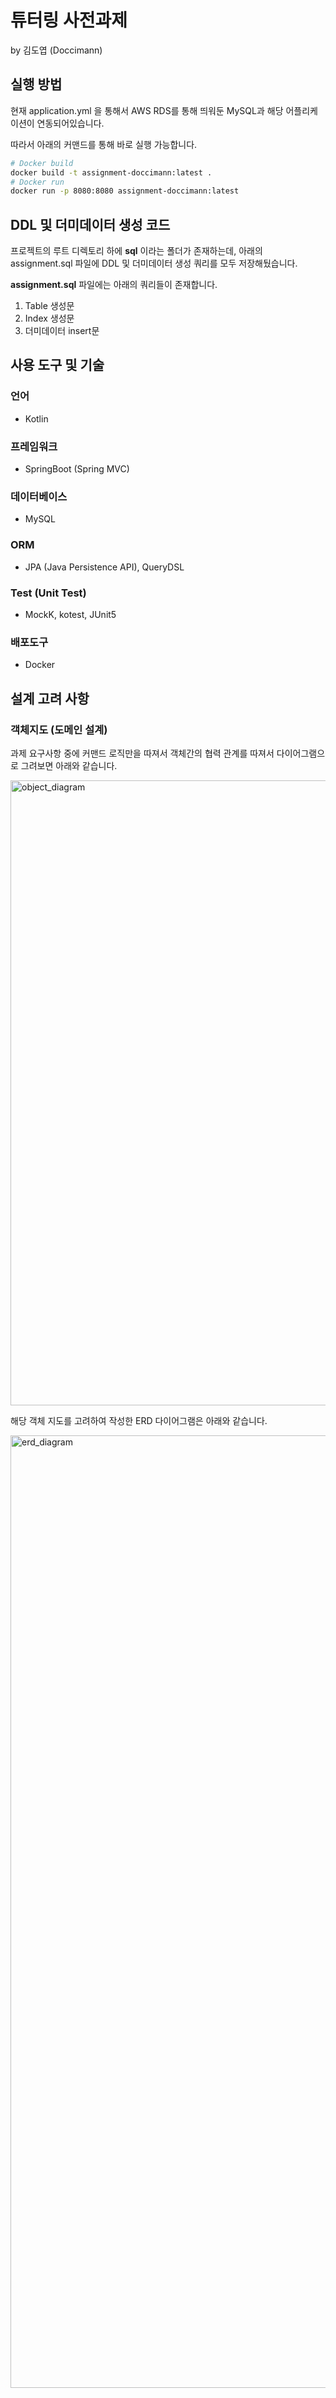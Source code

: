 # 튜터링 사전과제
by 김도엽 (Doccimann)

## 실행 방법

현재 application.yml 을 통해서 AWS RDS를 통해 띄워둔 MySQL과 해당 어플리케이션이 연동되어있습니다.

따라서 아래의 커맨드를 통해 바로 실행 가능합니다.

~~~bash
# Docker build
docker build -t assignment-doccimann:latest .
# Docker run
docker run -p 8080:8080 assignment-doccimann:latest
~~~

## DDL 및 더미데이터 생성 코드

프로젝트의 루트 디렉토리 하에 **sql** 이라는 폴더가 존재하는데, 아래의 assignment.sql 파일에 DDL 및 더미데이터 생성 쿼리를 모두 저장해뒀습니다.

**assignment.sql** 파일에는 아래의 쿼리들이 존재합니다.

1. Table 생성문
2. Index 생성문
3. 더미데이터 insert문 

## 사용 도구 및 기술

### 언어
- Kotlin

### 프레임워크
- SpringBoot (Spring MVC)

### 데이터베이스
- MySQL

### ORM
- JPA (Java Persistence API), QueryDSL

### Test (Unit Test)
- MockK, kotest, JUnit5

### 배포도구
- Docker

## 설계 고려 사항

### 객체지도 (도메인 설계)

과제 요구사항 중에 커맨드 로직만을 따져서 객체간의 협력 관계를 따져서 다이어그램으로 그려보면 아래와 같습니다.

<img src="./document/object_diagram.png" alt="object_diagram" width="1600" height="1000">

해당 객체 지도를 고려하여 작성한 ERD 다이어그램은 아래와 같습니다.

<img src="./document/erd_diagram.png" alt="erd_diagram" width="1016" height="1524">
